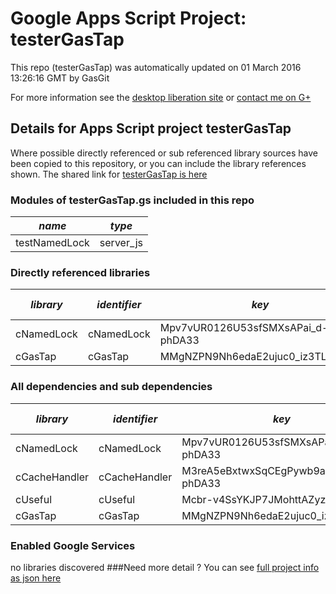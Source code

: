 # Google Apps Script Project: testerGasTap
This repo (testerGasTap) was automatically updated on 01 March 2016 13:26:16 GMT by GasGit

For more information see the [desktop liberation site](http://ramblings.mcpher.com/Home/excelquirks/drivesdk/gettinggithubready "desktop liberation") or [contact me on G+](https://plus.google.com/+BruceMcpherson "Bruce McPherson - GDE")
## Details for Apps Script project testerGasTap
Where possible directly referenced or sub referenced library sources have been copied to this repository, or you can include the library references shown. 
The shared link for [testerGasTap is here](https://script.google.com/d/1a9Z8prdJ8aKxa54x7ARvqJOd9YilEGvX8VeQEOORDQi2srKxBWFvtQej/edit?usp=sharing "open in the GAS IDE")

### Modules of testerGasTap.gs included in this repo
*name*|*type*
--- | --- 
testNamedLock| server_js
### Directly referenced libraries
*library*|*identifier*|*key*|*version*|*dev mode*|*source*|
--- | --- | --- | --- | --- | --- 
cNamedLock| cNamedLock|Mpv7vUR0126U53sfSMXsAPai_d-phDA33|15|no|[here](libraries/cNamedLock "library source")
cGasTap| cGasTap|MMgNZPN9Nh6edaE2ujuc0_iz3TLx7pV4j|1|yes|[here](libraries/cGasTap "library source")
### All dependencies and sub dependencies
*library*|*identifier*|*key*|*version*|*dev mode*|*source*|
--- | --- | --- | --- | --- | --- 
cNamedLock| cNamedLock|Mpv7vUR0126U53sfSMXsAPai_d-phDA33|15|no|[here](libraries/cNamedLock "library source")
cCacheHandler| cCacheHandler|M3reA5eBxtwxSqCEgPywb9ai_d-phDA33|15|no|[here](libraries/cCacheHandler "library source")
cUseful| cUseful|Mcbr-v4SsYKJP7JMohttAZyz3TLx7pV4j|32|no|[here](libraries/cUseful "library source")
cGasTap| cGasTap|MMgNZPN9Nh6edaE2ujuc0_iz3TLx7pV4j|1|yes|[here](libraries/cGasTap "library source")
### Enabled Google Services
no libraries discovered
###Need more detail ?
You can see [full project info as json here](info.json)
